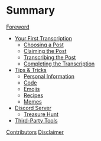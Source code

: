 # Summary

[Foreword](./foreword.md)

- [Your First Transcription](./your-first-transcription/README.md)
  - [Choosing a Post](./your-first-transcription/choosing-a-post.md)
  - [Claiming the Post](./your-first-transcription/claiming-the-post.md)
  - [Transcribing the Post](./your-first-transcription/transcribing-the-post.md)
  - [Completing the Transcription](./your-first-transcription/completing-the-transcription.md)
- [Tips & Tricks](./tips-and-tricks/README.md)
  - [Personal Information](./tips-and-tricks/personal-information.md)
  - [Code](./tips-and-tricks/code.md)
  - [Emojis](./tips-and-tricks/emojis.md)
  - [Recipes](./tips-and-tricks/recipes.md)
  - [Memes](./tips-and-tricks/memes.md)
- [Discord Server]()
  - [Treasure Hunt]()
- [Third-Party Tools]()

[Contributors]()
[Disclaimer]()
